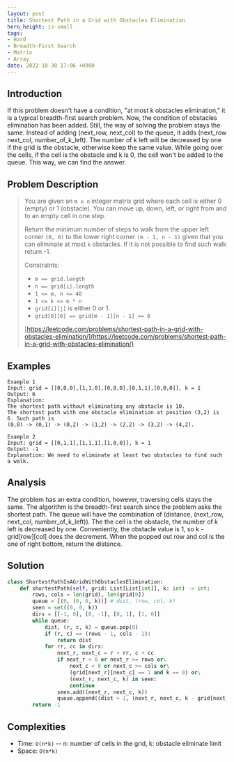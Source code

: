 ```yaml
---
layout: post
title: Shortest Path in a Grid with Obstacles Elimination
hero_height: is-small
tags:
- Hard
- Breadth-First Search
- Matrix
- Array
date: 2022-10-30 17:06 +0900
---
```

## Introduction
If this problem doesn't have a condition, "at most k obstacles elimination,"
it is a typical breadth-first search problem.
Now, the condition of obstacles elimination has been added.
Still, the way of solving the problem stays the same.
Instead of adding (next_row, next_col) to the queue, it adds (next_row next_col, number_of_k_left).
The number of k left will be decreased by one if the grid is the obstacle, otherwise keep the same value.
While going over the cells, if the cell is the obstacle and k is 0, the cell won't be added to the queue.
This way, we can find the answer.

## Problem Description
> You are given an `m x n` integer matrix grid where each cell is either 0 (empty) or 1 (obstacle). You can move up,
> down, left, or right from and to an empty cell in one step.
>
> Return the minimum number of steps to walk from the upper left corner `(0, 0)` to the lower right corner
> `(m - 1, n - 1)` given that you can eliminate at most `k` obstacles. If it is not possible to find such walk return -1.
>
> Constraints:
> - `m == grid.length`
> - `n == grid[i].length`
> - `1 <= m, n <= 40`
> - `1 <= k <= m * n`
> - `grid[i][j]` is either 0 or 1.
> - `grid[0][0] == grid[m - 1][n - 1] == 0`
>
> [https://leetcode.com/problems/shortest-path-in-a-grid-with-obstacles-elimination/](https://leetcode.com/problems/shortest-path-in-a-grid-with-obstacles-elimination/)

## Examples
```
Example 1
Input: grid = [[0,0,0],[1,1,0],[0,0,0],[0,1,1],[0,0,0]], k = 1
Output: 6
Explanation: 
The shortest path without eliminating any obstacle is 10.
The shortest path with one obstacle elimination at position (3,2) is 6. Such path is
(0,0) -> (0,1) -> (0,2) -> (1,2) -> (2,2) -> (3,2) -> (4,2).
```

```
Example 2
Input: grid = [[0,1,1],[1,1,1],[1,0,0]], k = 1
Output: -1
Explanation: We need to eliminate at least two obstacles to find such a walk.
```

## Analysis
The problem has an extra condition, however, traversing cells stays the same.
The algorithm is the breadth-first search since the problem asks the shortest path.
The queue will have the combination of (distance, (next_row, next_col, number_of_k_left)).
The the cell is the obstacle, the number of k left is decreased by one.
Conveniently, the obstacle value is 1, so k - grid[row][col] does the decrement.
When the popped out row and col is the one of right bottom, return the distance.

## Solution
```python
class ShortestPathInAGridWithObstaclesElimination:
    def shortestPath(self, grid: List[List[int]], k: int) -> int:
        rows, cols = len(grid), len(grid[0])
        queue = [(0, (0, 0, k))] # dist, (row, col, k)
        seen = set((0, 0, k))
        dirs = [[-1, 0], [0, -1], [0, 1], [1, 0]]
        while queue:
            dist, (r, c, k) = queue.pop(0)
            if (r, c) == (rows - 1, cols - 1):
                return dist
            for rr, cc in dirs:
                next_r, next_c = r + rr, c + cc
                if next_r < 0 or next_r >= rows or\
                    next_c < 0 or next_c >= cols or\
                    (grid[next_r][next_c] == 1 and k == 0) or\
                    (next_r, next_c, k) in seen:
                    continue
                seen.add((next_r, next_c, k))
                queue.append((dist + 1, (next_r, next_c, k - grid[next_r][next_c])))
        return -1
```

## Complexities
- Time: `O(n*k)` -- n: number of cells in the grid, k: obstacle eliminate limit
- Space: `O(n*k)`

